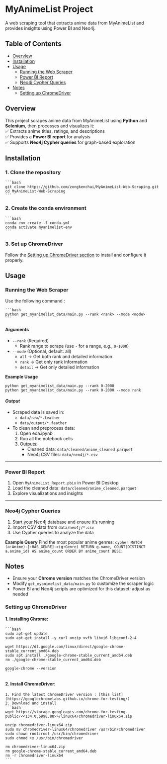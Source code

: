 # **MyAnimeList Project**  
A web scraping tool that extracts anime data from MyAnimeList and provides insights using Power BI and Neo4j.  

## **Table of Contents**  
- [Overview](#overview)  
- [Installation](#installation)  
- [Usage](#usage)  
  - [Running the Web Scraper](#running-the-web-scraper)  
  - [Power BI Report](#power-bi-report)  
  - [Neo4j Cypher Queries](#neo4j-cypher-queries)  
- [Notes](#notes)  
  - [Setting up ChromeDriver](#setting-up-chromedriver)  


## **Overview**  
This project scrapes anime data from MyAnimeList using **Python** and **Selenium**, then processes and visualizes it:  
✅ Extracts anime titles, ratings, and descriptions  
✅ Provides a **Power BI report** for analysis  
✅ Supports **Neo4j Cypher queries** for graph-based exploration  


## **Installation**  

### **1. Clone the repository**  
    ```bash
    git clone https://github.com/zongkenchai/MyAnimeList-Web-Scraping.git
    cd MyAnimeList-Web-Scraping
    ```

### **2. Create the conda environment**  
    ```bash
    conda env create -f conda.yml
    conda activate myanimelist-env
    ```
### **3. Set up ChromeDriver**
Follow the [Setting up ChromeDriver section](#setting-up-chromedriver) to install and configure it properly.

## **Usage**
### **Running the Web Scraper**
Use the following command :

    ```bash
    python get_myanimelist_data/main.py --rank <rank> --mode <mode>
    ```
#### **Arguments**
- `--rank` (Required) 
    - Rank range to scrape (use `-` for a range, e.g., `0-1000`)
- `--mode` (Optional, default: all)
    - `all` → Get both rank and detailed information
    - `rank` → Get only rank information
    - `detail` → Get only detailed information

**Example Usage**
```
python get_myanimelist_data/main.py --rank 0-2000
python get_myanimelist_data/main.py --rank 0-2000 --mode rank
```

#### *Output*
- Scraped data is saved in:
    - `data/raw/*.feather`
    - `data/output/*.feather`
- To clean and preprocess data:
    1. Open eda.ipynb
    2. Run all the notebook cells
    3. Outputs:
        - Cleaned data: `data/cleaned/anime_cleaned.parquet`
        - Neo4j CSV files: `data/neo4j/*.csv`

---

### **Power BI Report**
1. Open `MyAnimeList_Report.pbix` in Power BI Desktop
2. Load the cleaned data: `data/cleaned/anime_cleaned.parquet`
3. Explore visualizations and insights

---

### **Neo4j Cypher Queries**
1. Start your Neo4j database and ensure it’s running
2. Import CSV data from `data/neo4j/*.csv`
3. Use Cypher queries to analyze the data

**Example Query**
Find the most popular anime genres:
    ```cypher
    MATCH (a:Anime)-[:HAS_GENRE]->(g:Genre)
    RETURN g.name, COUNT(DISTINCT a.anime_id) AS anime_count
    ORDER BY anime_count DESC;
    ```

## **Notes**
- Ensure your **Chrome version** matches the ChromeDriver version
- Modify `get_myanimelist_data/main.py` to customize the scraper logic
- Power BI and Neo4j scripts are optimized for this dataset; adjust as needed

### **Setting up ChromeDriver**
#### 1. Installing Chrome:
    ```bash
    sudo apt-get update
    sudo apt-get install -y curl unzip xvfb libxi6 libgconf-2-4

    wget https://dl.google.com/linux/direct/google-chrome-stable_current_amd64.deb
    sudo apt install ./google-chrome-stable_current_amd64.deb
    rm ./google-chrome-stable_current_amd64.deb

    google-chrome --version
    ```

#### 2. Install ChromeDriver:
    1. Find the latest ChromeDriver version : [this list](https://googlechromelabs.github.io/chrome-for-testing/)
    2. Download and install
    ```bash
    wget https://storage.googleapis.com/chrome-for-testing-public/<<134.0.6998.88>>/linux64/chromedriver-linux64.zip

    unzip chromedriver-linux64.zip
    sudo mv chromedriver-linux64/chromedriver /usr/bin/chromedriver
    sudo chown root:root /usr/bin/chromedriver
    sudo chmod +x /usr/bin/chromedriver

    rm chromedriver-linux64.zip
    rm google-chrome-stable_current_amd64.deb
    rm -r chromedriver-linux64
    ```
